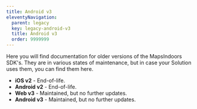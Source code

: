 ```yaml
---
title: Android v3
eleventyNavigation:
  parent: legacy
  key: legacy-android-v3
  title: Android v3
  order: 9999999
---
```


Here you will find documentation for older versions of the MapsIndoors SDK's. They are in various states of maintenance, but in case your Solution uses them, you can find them here.

* **iOS v2** - End-of-life.
* **Android v2** - End-of-life.
* **Web v3** - Maintained, but no further updates.
* **Android v3** - Maintained, but no further updates.
